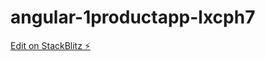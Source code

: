 # angular-1productapp-lxcph7

[Edit on StackBlitz ⚡️](https://stackblitz.com/edit/angular-1productapp-lxcph7)